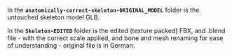 In the **`anatomically-correct-skeleton-ORIGINAL_MODEL`** folder is the untouched skeleton model GLB.

In the **`Skeleton-EDITED`** folder is the edited (texture packed) FBX, and .blend file - with the correct scale applied, and bone and mesh renaming for ease of understanding - original file is in German.
